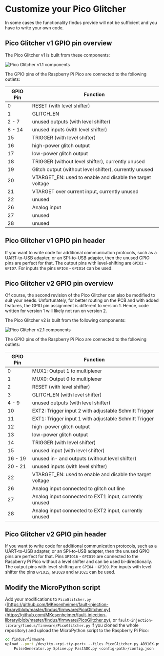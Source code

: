 # Customize your Pico Glitcher

In some cases the functionality findus provide will not be sufficient and you have to write your own code. 

## Pico Glitcher v1 GPIO pin overview

The Pico Glitcher v1 is built from these components:

![Pico Glitcher v1.1 components](images/pico-glitcher-v1.1-components.png)

The GPIO pins of the Raspberry Pi Pico are connected to the following outlets:

| GPIO Pin | Function                                                  |
|----------|-----------------------------------------------------------|
| 0        | RESET (with level shifter)                                |
| 1        | GLITCH_EN                                                 |
| 2 - 7    | unused outputs (with level shifter)                       |
| 8 - 14   | unused inputs (with level shifter)                        |
| 15       | TRIGGER (with level shifter)                              |
| 16       | high-power glitch output                                  |
| 17       | low-power glitch output                                   |
| 18       | TRIGGER (without level shifter), currently unused         |
| 19       | Glitch output (without level shifter), currently unused   |
| 20       | VTARGET_EN: used to enable and disable the target voltage |
| 21       | VTARGET over current input, currently unused              |
| 22       | unused                                                    |
| 26       | Analog input                                              |
| 27       | unused                                                    |
| 28       | unused                                                    |

## Pico Glitcher v1 GPIO pin header

If you want to write code for additional communication protocols, such as a UART-to-USB adapter, or an SPI-to-USB adapter, then the unused GPIO pins are perfect for that.
The output pins with level-shifting are `GPIO2` - `GPIO7`. For inputs the pins `GPIO8` - `GPIO14` can be used.

## Pico Glitcher v2 GPIO pin overview

Of course, the second revision of the Pico Glitcher can also be modified to suit your needs. Unfortunately, for better routing on the PCB and with added features, the GPIO pin assignment is different to version 1. Hence, code written for version 1 will likely not run on version 2.

The Pico Glitcher v2 is built from the following components:

![Pico Glitcher v2.1 components](images/pico-glitcher-v2.1-components.png)

The GPIO pins of the Raspberry Pi Pico are connected to the following outlets:

| GPIO Pin | Function                                                    |
|----------|-------------------------------------------------------------|
| 0        | MUX1: Output 1 to multiplexer                               |
| 1        | MUX0: Output 0 to multiplexer                               |
| 2        | RESET (with level shifter)                                  |
| 3        | GLITCH_EN (with level shifter)                              |
| 4 - 9    | unused outputs (with level shifter)                         |
| 10       | EXT2: Trigger input 2 with adjustable Schmitt Trigger       |
| 11       | EXT1: Trigger input 1 with adjustable Schmitt Trigger       |
| 12       | high-power glitch output                                    |
| 13       | low-power glitch output                                     |
| 14       | TRIGGER (with level shifter)                                |
| 15       | unused input (with level shifter)                           |
| 16 - 19  | unused in- and outputs (without level shifter)              |
| 20 - 21  | unused inputs (with level shifter)                          |
| 22       | VTARGET_EN: used to enable and disable the target voltage   |
| 26       | Analog input connected to glitch out line                   |
| 27       | Analog input connected to EXT1 input, currently unused      |
| 28       | Analog input connected to EXT2 input, currently unused      |

## Pico Glitcher v2 GPIO pin header

If you want to write code for additional communication protocols, such as a UART-to-USB adapter, or an SPI-to-USB adapter, then the unused GPIO pins are perfect for that.
Pins `GPIO16` - `GPIO19` are connected to the Raspberry Pi Pico without a level shifter and can be used bi-directionally.
The output pins with level-shifting are `GPIO4` - `GPIO9`. For inputs with level shifter the pins `GPIO15`, `GPIO20` and `GPIO21` can be used.

## Modify the MicroPython script

Add your modifications to `PicoGlitcher.py` ([https://github.com/MKesenheimer/fault-injection-library/blob/master/findus/firmware/PicoGlitcher.py](https://github.com/MKesenheimer/fault-injection-library/blob/master/findus/firmware/PicoGlitcher.py), or `fault-injection-library/findus/firmware/PicoGlitcher.py` if you cloned the whole repository) and upload the MicroPython script to the Raspberry Pi Pico:

```bash
cd findus/firmware
upload --port /dev/tty.<rpi-tty-port> --files PicoGlitcher.py AD910X.py \ 
    PulseGenerator.py Spline.py FastADC.py <config-path>/config.json
```
